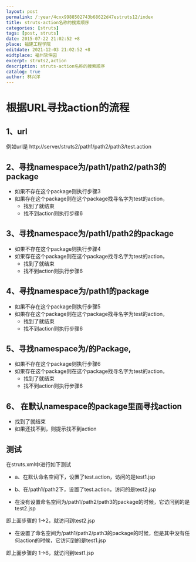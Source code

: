 ```yaml
---
layout: post
permalink: /:year/4cxx9988502743b68622d47estruts12/index
title: struts-action名称的搜索顺序
categories: [struts]
tags: [post, struts]
date: 2015-07-22 21:02:52 +8
place: 福建工程学院
editdate: 2021-12-03 21:02:52 +8
eidtplace: 福州软件园
excerpt: struts2,action
description: struts-action名称的搜索顺序
catalog: true
author: 林兴洋
---
```




# 根据URL寻找action的流程


## 1、url

例如url是 http://server/struts2/path1/path2/path3/test.action

## 2、寻找namespace为/path1/path2/path3的package

* 如果不存在这个package则执行步骤3
* 如果存在这个package则在这个package找寻名字为test的action，
    * 找到了就结束
    * 找不到action则执行步骤6


## 3、寻找namespace为/path1/path2的package

* 如果不存在这个package则执行步骤4
* 如果存在这个package则在这个package找寻名字为test的action，
    * 找到了就结束
    * 找不到action则执行步骤6

## 4、寻找namespace为/path1的package

* 如果不存在这个package则执行步骤5
* 如果存在这个package则在这个package找寻名字为test的action，
    * 找到了就结束
    * 找不到action则执行步骤6

## 5、寻找namespace为/的Package,

* 如果不存在这个package则执行步骤6
* 如果存在这个package则在这个package找寻名字为test的action，
    * 找到了就结束
    * 找不到action则执行步骤6

## 6、 在默认namespace的package里面寻找action

* 找到了就结束
* 如果还找不到，则提示找不到action



## 测试

在struts.xml中进行如下测试

* a、在默认命名空间下，设置了test.action，访问的是test1.jsp

* b、在/path1/path2下，设置了test.action，访问的是test2.jsp



* 在没有设置命名空间为/path1/path2/path3的package的时候，它访问到的是test2.jsp

即上面步骤的 1->2，就访问到test2.jsp

* 在设置了命名空间为/path1/path2/path3的package的时候，但是其中没有任何action的时候，它访问到的是test1.jsp

即上面步骤的 1->6，就访问到test1.jsp

